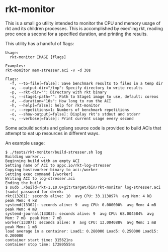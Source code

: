 # rkt-monitor

This is a small go utility intended to monitor the CPU and memory usage of rkt
and its children processes. This is accomplished by exec'ing rkt, reading proc
once a second for a specified duration, and printing the results.

This utility has a handful of flags:

```
Usage:
  rkt-monitor IMAGE [flags]

Examples:
rkt-monitor mem-stresser.aci -v -d 30s

Flags:
  -f, --to-file[=false]: Save benchmark results to files in a temp dir
  -w, --output-dir="/tmp": Specify directory to write results
  -p, --rkt-dir="": Directory with rkt binary
  -s, --stage1-path="": Path to Stage1 image to use, default: coreos
  -d, --duration="10s": How long to run the ACI
  -h, --help[=false]: help for rkt-monitor
  -r, --repetitions=1: Numbers of benchmark repetitions
  -o, --show-output[=false]: Display rkt's stdout and stderr
  -v, --verbose[=false]: Print current usage every second
```

Some acbuild scripts and golang source code is provided to build ACIs that
attempt to eat up resources in different ways.

An example usage:

```
$ ./tests/rkt-monitor/build-stresser.sh log
Building worker...
Beginning build with an empty ACI
Setting name of ACI to appc.io/rkt-log-stresser
Copying host:worker-binary to aci:/worker
Setting exec command [/worker]
Writing ACI to log-stresser.aci
Ending the build
$ sudo ./build-rkt-1.10.0+git/target/bin/rkt-monitor log-stresser.aci 
[sudo] password for derek: 
rkt(13261): seconds alive: 10  avg CPU: 33.113897%  avg Mem: 4 kB  peak Mem: 4 kB
systemd(13302): seconds alive: 9  avg CPU: 0.000000%  avg Mem: 4 mB  peak Mem: 4 mB
systemd-journal(13303): seconds alive: 9  avg CPU: 68.004584%  avg Mem: 7 mB  peak Mem: 7 mB
worker(13307): seconds alive: 9  avg CPU: 13.004088%  avg Mem: 1 mB  peak Mem: 1 mB
load average in a container: Load1: 0.280000 Load5: 0.250000 Load15: 0.200000
container start time: 315621ns
container stop time: 17280555ns
```
